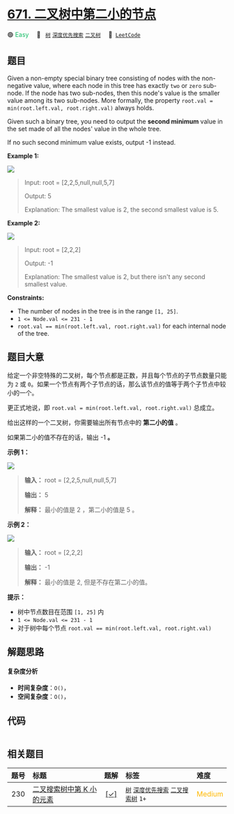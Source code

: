 # [671. 二叉树中第二小的节点](https://leetcode.com/problems/second-minimum-node-in-a-binary-tree)

🟢 <font color=#15bd66>Easy</font>&emsp; 🔖&ensp; [`树`](/tag/tree.md) [`深度优先搜索`](/tag/depth-first-search.md) [`二叉树`](/tag/binary-tree.md)&emsp; 🔗&ensp;[`LeetCode`](https://leetcode.com/problems/second-minimum-node-in-a-binary-tree)

## 题目

Given a non-empty special binary tree consisting of nodes with the non-
negative value, where each node in this tree has exactly `two` or `zero` sub-
node. If the node has two sub-nodes, then this node's value is the smaller
value among its two sub-nodes. More formally, the property `root.val =
min(root.left.val, root.right.val)` always holds.

Given such a binary tree, you need to output the **second minimum** value in
the set made of all the nodes' value in the whole tree.

If no such second minimum value exists, output -1 instead.





**Example 1:**

![](https://assets.leetcode.com/uploads/2020/10/15/smbt1.jpg)

> Input: root = [2,2,5,null,null,5,7]
> 
> Output: 5
> 
> Explanation: The smallest value is 2, the second smallest value is 5.

**Example 2:**

![](https://assets.leetcode.com/uploads/2020/10/15/smbt2.jpg)

> Input: root = [2,2,2]
> 
> Output: -1
> 
> Explanation: The smallest value is 2, but there isn't any second smallest value.

**Constraints:**

  * The number of nodes in the tree is in the range `[1, 25]`.
  * `1 <= Node.val <= 231 - 1`
  * `root.val == min(root.left.val, root.right.val)` for each internal node of the tree.


## 题目大意

给定一个非空特殊的二叉树，每个节点都是正数，并且每个节点的子节点数量只能为 `2` 或
`0`。如果一个节点有两个子节点的话，那么该节点的值等于两个子节点中较小的一个。

更正式地说，即 `root.val = min(root.left.val, root.right.val)` 总成立。

给出这样的一个二叉树，你需要输出所有节点中的 **第二小的值** 。

如果第二小的值不存在的话，输出 -1 **。**



**示例 1：**

![](https://assets.leetcode.com/uploads/2020/10/15/smbt1.jpg)

> 
> 
> 
> 
> 
> **输入：** root = [2,2,5,null,null,5,7]
> 
> **输出：** 5
> 
> **解释：** 最小的值是 2 ，第二小的值是 5 。
> 
> 

**示例 2：**

![](https://assets.leetcode.com/uploads/2020/10/15/smbt2.jpg)

> 
> 
> 
> 
> 
> **输入：** root = [2,2,2]
> 
> **输出：** -1
> 
> **解释：** 最小的值是 2, 但是不存在第二小的值。
> 
> 



**提示：**

  * 树中节点数目在范围 `[1, 25]` 内
  * `1 <= Node.val <= 231 - 1`
  * 对于树中每个节点 `root.val == min(root.left.val, root.right.val)`


## 解题思路

#### 复杂度分析

- **时间复杂度**：`O()`，
- **空间复杂度**：`O()`，

## 代码

```javascript

```

## 相关题目

<!-- prettier-ignore -->
| 题号 | 标题 | 题解 | 标签 | 难度 |
| :------: | :------ | :------: | :------ | :------ |
| 230 | [二叉搜索树中第 K 小的元素](https://leetcode.com/problems/kth-smallest-element-in-a-bst) | [[✓]](/problem/0230.md) |  [`树`](/tag/tree.md) [`深度优先搜索`](/tag/depth-first-search.md) [`二叉搜索树`](/tag/binary-search-tree.md) `1+` | <font color=#ffb800>Medium</font> |

<style>
.blue {
    background-color: #096dd9;
    padding: 0.25rem 0.5rem;
    margin: 0;
    font-size: 0.85em;
    border-radius: 3px;
    color: white;
    font-weight: 500;
}
table th:first-of-type { width: 10%; }
table th:nth-of-type(2) { width: 35%; }
table th:nth-of-type(3) { width: 10%; }
table th:nth-of-type(4) { width: 35%; }
table th:nth-of-type(5) { width: 10%; }
</style>
